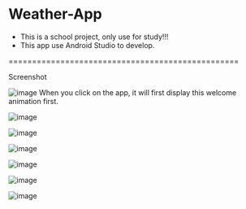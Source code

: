 # Weather-App
- This is a school project, only use for study!!!
- This app use Android Studio to develop.

=================================================

Screenshot

![image](https://user-images.githubusercontent.com/76657240/119252633-ef310380-bbdf-11eb-8c31-6ffc2bedd42b.png)
When you click on the app, it will first display this welcome animation first.

![image](https://user-images.githubusercontent.com/76657240/119252678-21426580-bbe0-11eb-860b-77b948d867af.png)

![image](https://user-images.githubusercontent.com/76657240/119252682-24d5ec80-bbe0-11eb-87c4-556f98bf04c4.png)

![image](https://user-images.githubusercontent.com/76657240/119252686-27384680-bbe0-11eb-83ae-a6f01bf2d1f2.png)

![image](https://user-images.githubusercontent.com/76657240/119252690-2a333700-bbe0-11eb-9e51-d47e2405f119.png)

![image](https://user-images.githubusercontent.com/76657240/119252692-2d2e2780-bbe0-11eb-8dd3-f3a9df21023c.png)

![image](https://user-images.githubusercontent.com/76657240/119252697-30291800-bbe0-11eb-9148-71dc4a9f1882.png)
